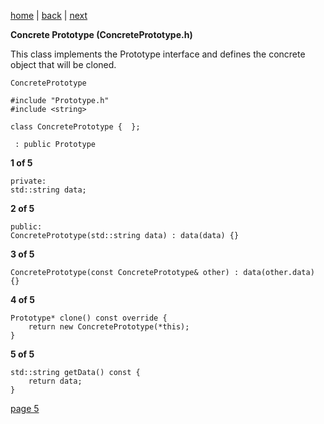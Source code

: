 [home](./page01.md) | [back](./page03.md) | [next](./page03.md)

**Concrete Prototype (ConcretePrototype.h)**

This class implements the Prototype interface and defines the concrete object that will be cloned.

```
ConcretePrototype
```

```
#include "Prototype.h"
#include <string>
```

```
class ConcretePrototype {  };
```

```
 : public Prototype
```
**1 of 5**
```
private:
std::string data;
```
**2 of 5**
```
public:
ConcretePrototype(std::string data) : data(data) {}
```
**3 of 5**
```
ConcretePrototype(const ConcretePrototype& other) : data(other.data) {}
```
**4 of 5**
```
Prototype* clone() const override {
    return new ConcretePrototype(*this);
}
```
**5 of 5**
```
std::string getData() const {
    return data;
}
```



[page 5](./page05.md)
